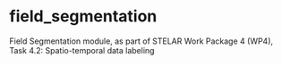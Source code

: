 # field_segmentation
Field Segmentation module, as part of STELAR Work Package 4 (WP4), Task 4.2: Spatio-temporal data labeling
